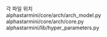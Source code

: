 각 파일 위치  
alphastarmini/core/arch/arch_model.py  
alphastarmini/core/arch/core.py  
alphastarmini/lib/hyper_parameters.py
